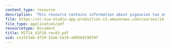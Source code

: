 ```yaml
---
content_type: resource
description: 'This resource contains information about pigouvian tax and public goods. '
file: https://ol-ocw-studio-app-production.s3.amazonaws.com/courses/14-41-public-finance-and-public-policy-fall-2010/ce1553abdf2932e65a19a995b919070f_MIT14_41F10_rec03.pdf
file_type: application/pdf
resourcetype: Document
title: MIT14_41F10_rec03.pdf
uid: ce1553ab-df29-32e6-5a19-a995b919070f
---
```

